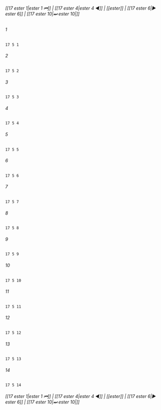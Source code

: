 
###### [[17 еster 1|еster 1 ⏮]] | [[17 еster 4|еster 4 ◀]] | [[еster]] | [[17 еster 6|▶ еster 6]] | [[17 еster 10|⏭ еster 10|]]

###### 1
``` verse
17 5 1 
```
###### 2
``` verse
17 5 2 
```
###### 3
``` verse
17 5 3 
```
###### 4
``` verse
17 5 4 
```
###### 5
``` verse
17 5 5 
```
###### 6
``` verse
17 5 6 
```
###### 7
``` verse
17 5 7 
```
###### 8
``` verse
17 5 8 
```
###### 9
``` verse
17 5 9 
```
###### 10
``` verse
17 5 10 
```
###### 11
``` verse
17 5 11 
```
###### 12
``` verse
17 5 12 
```
###### 13
``` verse
17 5 13 
```
###### 14
``` verse
17 5 14 
```

###### [[17 еster 1|еster 1 ⏮]] | [[17 еster 4|еster 4 ◀]] | [[еster]] | [[17 еster 6|▶ еster 6]] | [[17 еster 10|⏭ еster 10|]]


